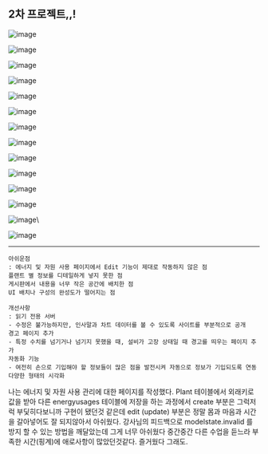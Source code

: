## 2차 프로젝트,,!

![image](https://github.com/user-attachments/assets/ba441250-2077-4e1c-ad26-c5dca2de7a95)



![image](https://github.com/user-attachments/assets/37f9a44a-dab6-4a88-bd6b-130f72c5239a)



![image](https://github.com/user-attachments/assets/e941d92e-c84b-4dc7-b2e0-0d51ab06a948)



![image](https://github.com/user-attachments/assets/04dd8efb-8c43-4894-b073-3a9f38f98d8f)



![image](https://github.com/user-attachments/assets/3dd2991d-4639-4ec4-a554-304d95588887)



![image](https://github.com/user-attachments/assets/5773664d-559a-44db-94eb-c6e6e736288c)



![image](https://github.com/user-attachments/assets/5b4d7152-c8fd-4e7a-b328-f0af60439093)



![image](https://github.com/user-attachments/assets/84683901-a8b5-490d-9c27-8121eeade7a4)



![image](https://github.com/user-attachments/assets/89c30bad-976d-4d27-a8dc-0d1c04bdfc04)



![image](https://github.com/user-attachments/assets/f639a784-03bd-46cf-bdfb-e3096d16f38b)


![image](https://github.com/user-attachments/assets/6e3e16b0-d390-4c8f-a0fb-41f98f2dc4f3)


![image](https://github.com/user-attachments/assets/47a579f6-dc7c-41c1-9a03-ac254b766949)


![image](https://github.com/user-attachments/assets/289a1110-65a8-4947-a5a0-f967309d871b)\



![image](https://github.com/user-attachments/assets/c818de23-a9ff-43bd-9c06-a23300aea8d9)


***
```
아쉬운점
: 에너지 및 자원 사용 페이지에서 Edit 기능이 제대로 작동하지 않은 점
플랜트 별 정보를 디테일하게 넣지 못한 점
게시판에서 내용을 너무 작은 공간에 배치한 점
UI 배치나 구성의 완성도가 떨어지는 점
```
```
개선사항
: 읽기 전용 서버
- 수정은 불가능하지만, 인사말과 차트 데이터를 볼 수 있도록 사이트를 부분적으로 공개
경고 페이지 추가
- 특정 수치를 넘기거나 넘기지 못했을 때, 설비가 고장 상태일 때 경고를 띄우는 페이지 추가
자동화 기능
- 여전히 손으로 기입해야 할 정보들이 많은 점을 발전시켜 자동으로 정보가 기입되도록 연동
다양한 형태의 시각화
```
나는 에너지 및 자원 사용 관리에 대한 페이지를 작성했다.
Plant 테이블에서 외래키로 값을 받아 다른 energyusages 테이블에 저장을 하는 과정에서 
create 부분은 그럭저럭 부딫히다보니까 구현이 됐던것 같은데
edit (update) 부분은 정말 몸과 마음과 시간을 갈아넣어도 잘 되지않아서 아쉬웠다.
강사님의 피드백으로 modelstate.invalid 를 방지 할 수 있는 방법을 깨달았는데
그게 너무 아쉬웠다 중간중간 다른 수업을 듣느라 부족한 시간(핑계)에 애로사항이 많았던것같다.
즐거웠다 그래도.



